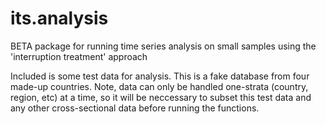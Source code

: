 # its.analysis
BETA package for running time series analysis on small samples using the 'interruption treatment' approach

Included is some test data for analysis. This is a fake database from four made-up countries. Note, data can only be handled one-strata (country, region, etc) at a time, so it will be neccessary to subset this test data and any other cross-sectional data before running the functions.
